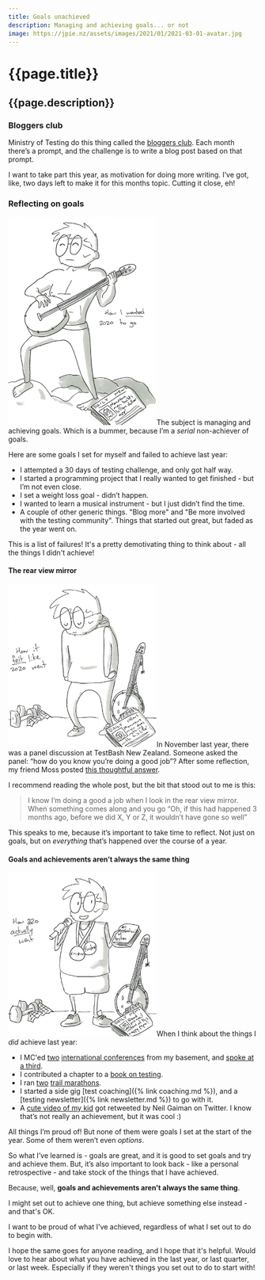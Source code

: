 ```yaml
---
title: Goals unachieved
description: Managing and achieving goals... or not
image: https://jpie.nz/assets/images/2021/01/2021-03-01-avatar.jpg
---
```

# {{page.title}}
## {{page.description}}

### Bloggers club
Ministry of Testing do this thing called the [bloggers club](https://club.ministryoftesting.com/t/bloggers-club-january-2021/46060). Each month there’s a prompt, and the challenge is to write a blog post based on that prompt.

I want to take part this year, as motivation for doing more writing. I’ve got, like, two days left to make it for this months topic. Cutting it close, eh!

### Reflecting on goals
<img src="/assets/images/2021/01/2021-01-30-01.jpg" class="left" width="300px" alt="A cartoon of how I wanted 2020 to go. I am muscular, playing the banjo, with a newspaper article about my successful app launch.">The subject is managing and achieving goals. Which is a bummer, because I’m a _serial_ non-achiever of goals.

Here are some goals I set for myself and failed to achieve last year:

* I attempted a 30 days of testing challenge, and only got half way.
* I started a programming project that I really wanted to get finished - but I’m not even close.
* I set a weight loss goal - didn’t happen.
* I wanted to learn a musical instrument - but I just didn’t find the time.
* A couple of other generic things. "Blog more" and "Be more involved with the testing community". Things that started out great, but faded as the year went on.

This is a list of failures! 
It's a pretty demotivating thing to think about - all the things I didn't achieve!

#### The rear view mirror

<img src="/assets/images/2021/01/2021-01-30-02.jpg" class="right" width="300px" alt="A cartoon of how I felt like 2020 went. I look the same, my banjo and exercise gear are gathering cobwebs, and there is a newspaper article about how I'm such a failure.">In November last year, there was a panel discussion at TestBash New Zealand. Someone asked the panel: “how do you know you’re doing a good job”?
After some reflection, my friend Moss posted [this thoughtful answer](https://club.ministryoftesting.com/t/panel-discussion-how-to-succeed-as-a-sole-tester-in-your-company-with-moss-nye-ardian-silvandianto-and-aroha-merrilees/44944/22).

I recommend reading the whole post, but the bit that stood out to me is this:
> I know I’m doing a good a job when I look in the rear view mirror.
> When something comes along and you go “Oh, if this had happened 3 months ago, before we did X, Y or Z, it wouldn’t have gone so well”

This speaks to me, because it’s important to take time to reflect. Not just on goals, but on *everything* that’s happened over the course of a year.

#### Goals and achievements aren’t always the same thing

<img src="/assets/images/2021/01/2021-01-30-03.jpg" class="left" width="300px" alt="A cartoon of how 2020 actually went. I have finishers medals for my awards, I am holding a book I contributed to, and a newspaper article directs people to subscribe to my newsletter.">When I think about the things I _did_ achieve last year:
* I MC'ed [two](https://www.ministryoftesting.com/events/testbash-home-2020) [international conferences](https://www.ministryoftesting.com/events/testbash-new-zealand-online-2020-conference-day) from my basement, and [spoke at a third](https://www.youtube.com/watch?v=i8BDjKqaMo0&list=PLYS2_EZ_4iORJDzl9wIEprQJNv69p3ZOg&ab_channel=TheTestTribe).
* I contributed a chapter to a [book on testing](https://leanpub.com/anexplorationoftesters).
* I ran [two](https://www.thetaniwha.co.nz/) [trail marathons](https://www.trailchallengewaihi.co.nz/). 
* I started a side gig [test coaching]({% link coaching.md %}), and a [testing newsletter]({% link newsletter.md %}) to go with it.
* A [cute video of my kid](https://twitter.com/neilhimself/status/1301852229062791168?s=20) got retweeted by Neil Gaiman on Twitter. I know that’s not really an achievement, but it was cool :)

All things I’m proud of! But none of them were goals I set at the start of the year. Some of them weren’t even _options_.

So what I’ve learned is - goals are great, and it is good to set goals and try and achieve them.
But, it’s also important to look back - like a personal retrospective - and take stock of the things that I have achieved.

Because, well, **goals and achievements aren't always the same thing**.

I might set out to achieve one thing, but achieve something else instead - and that's OK.

I want to be proud of what I've achieved, regardless of what I set out to do to begin with.

I hope the same goes for anyone reading, and I hope that it's helpful. Would love to hear about what you have achieved in the last year, or last quarter, or last week. Especially if they weren't things you set out to do to start with!